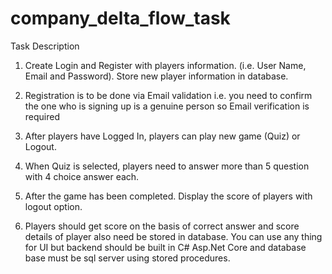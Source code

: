 # company_delta_flow_task
Task Description  

1. Create Login and Register with players information. (i.e. User Name, Email and Password). Store new player information in database.

2. Registration is to be done via Email validation i.e. you need to confirm the one who is signing up is a genuine person so Email verification is required 

3. After players have Logged In, players can play new game (Quiz) or Logout. 

4. When Quiz is selected, players need to answer more than 5 question with 4 choice answer each. 

5. After the game has been completed. Display the score of players with logout option. 

6. Players should get score on the basis of correct answer and score details of player also need be stored in database. You can use any thing for UI but backend should be built in C# Asp.Net Core and database base must be sql server using stored procedures.
